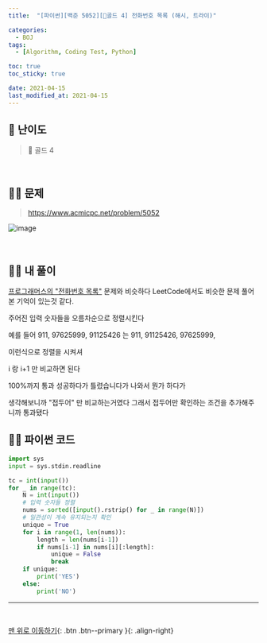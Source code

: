 ```yaml
---
title:  "[파이썬][백준 5052][💛골드 4] 전화번호 목록 (해시, 트라이)" 

categories:
  - BOJ
tags:
  - [Algorithm, Coding Test, Python]

toc: true
toc_sticky: true

date: 2021-04-15
last_modified_at: 2021-04-15
---
```


## 🚀 난이도 

> 💛 골드 4

<br>

## 🧞‍♂️ 문제

> <https://www.acmicpc.net/problem/5052>

![image](https://user-images.githubusercontent.com/42318591/114744116-4ee9f280-9d88-11eb-962f-a74957e735c2.png)

<br>

## 🧞‍♂️ 내 풀이

[프로그래머스의 "전화번호 목록"](https://ansohxxn.github.io/programmers/kit2/) 문제와 비슷하다
LeetCode에서도 비슷한 문제 풀어본 기억이 있는것 같다.

주어진 입력 숫자들을 오름차순으로 정렬시킨다

예를 들어
911, 97625999, 91125426
는
911, 91125426, 97625999,

이런식으로 정렬을 시켜셔

i 랑 i+1 만 비교하면 된다

100%까지 통과 성공하다가 틀렸습니다가 나와서 뭔가 하다가

생각해보니까 "접두어" 만 비교하는거였다
그래서 접두어만 확인하는 조건을 추가해주니까 통과됐다

## 🧞‍♂️ 파이썬 코드
```python
import sys
input = sys.stdin.readline

tc = int(input())
for _ in range(tc):
    N = int(input())
    # 입력 숫자들 정렬
    nums = sorted([input().rstrip() for _ in range(N)])
    # 일관성이 계속 유지되는지 확인
    unique = True 
    for i in range(1, len(nums)):
        length = len(nums[i-1])
        if nums[i-1] in nums[i][:length]:
            unique = False
            break
    if unique:
        print('YES')
    else:
        print('NO')
```

***
<br>

[맨 위로 이동하기](#){: .btn .btn--primary }{: .align-right}